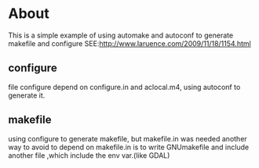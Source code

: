 About
=====

This is a simple example of using automake and autoconf to generate makefile and configure
SEE:http://www.laruence.com/2009/11/18/1154.html

configure
---------

file configure depend on configure.in and aclocal.m4, using autoconf to generate it.

makefile
--------

using configure to generate makefile, but makefile.in was needed
another way to avoid to depend on makefile.in is to write GNUmakefile and include another 
file ,which include the env var.(like GDAL)

